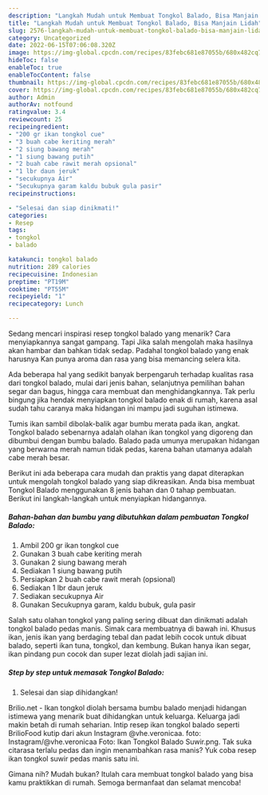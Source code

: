 ```yaml
---
description: "Langkah Mudah untuk Membuat Tongkol Balado, Bisa Manjain Lidah"
title: "Langkah Mudah untuk Membuat Tongkol Balado, Bisa Manjain Lidah"
slug: 2576-langkah-mudah-untuk-membuat-tongkol-balado-bisa-manjain-lidah
category: Uncategorized
date: 2022-06-15T07:06:08.320Z
image: https://img-global.cpcdn.com/recipes/83febc681e87055b/680x482cq70/tongkol-balado-foto-resep-utama.jpg
hideToc: false
enableToc: true
enableTocContent: false
thumbnail: https://img-global.cpcdn.com/recipes/83febc681e87055b/680x482cq70/tongkol-balado-foto-resep-utama.jpg
cover: https://img-global.cpcdn.com/recipes/83febc681e87055b/680x482cq70/tongkol-balado-foto-resep-utama.jpg
author: Admin
authorAv: notfound
ratingvalue: 3.4
reviewcount: 25
recipeingredient:
- "200 gr ikan tongkol cue"
- "3 buah cabe keriting merah"
- "2 siung bawang merah"
- "1 siung bawang putih"
- "2 buah cabe rawit merah opsional"
- "1 lbr daun jeruk"
- "secukupnya Air"
- "Secukupnya garam kaldu bubuk gula pasir"
recipeinstructions:

- "Selesai dan siap dinikmati!"
categories:
- Resep
tags:
- tongkol
- balado

katakunci: tongkol balado 
nutrition: 289 calories
recipecuisine: Indonesian
preptime: "PT19M"
cooktime: "PT55M"
recipeyield: "1"
recipecategory: Lunch

---
```



Sedang mencari inspirasi resep tongkol balado yang menarik? Cara menyiapkannya sangat gampang. Tapi Jika salah mengolah maka hasilnya akan hambar dan bahkan tidak sedap. Padahal tongkol balado yang enak harusnya Kan punya aroma dan rasa yang bisa memancing selera kita.


Ada beberapa hal yang sedikit banyak berpengaruh terhadap kualitas rasa dari tongkol balado, mulai dari jenis bahan, selanjutnya pemilihan bahan segar dan bagus, hingga cara membuat dan menghidangkannya. Tak perlu bingung jika hendak menyiapkan tongkol balado enak di rumah, karena asal sudah tahu caranya maka hidangan ini mampu jadi suguhan istimewa.

Tumis ikan sambil dibolak-balik agar bumbu merata pada ikan, angkat. Tongkol balado sebenarnya adalah olahan ikan tongkol yang digoreng dan dibumbui dengan bumbu balado. Balado pada umunya merupakan hidangan yang berwarna merah namun tidak pedas, karena bahan utamanya adalah cabe merah besar.


Berikut ini ada beberapa cara mudah dan praktis yang dapat diterapkan untuk mengolah tongkol balado yang siap dikreasikan. Anda bisa membuat Tongkol Balado menggunakan 8 jenis bahan dan 0 tahap pembuatan. Berikut ini langkah-langkah untuk menyiapkan hidangannya.

<!--inarticleads1-->

##### Bahan-bahan dan bumbu yang dibutuhkan dalam pembuatan Tongkol Balado:

1. Ambil 200 gr ikan tongkol cue
1. Gunakan 3 buah cabe keriting merah
1. Gunakan 2 siung bawang merah
1. Sediakan 1 siung bawang putih
1. Persiapkan 2 buah cabe rawit merah (opsional)
1. Sediakan 1 lbr daun jeruk
1. Sediakan secukupnya Air
1. Gunakan Secukupnya garam, kaldu bubuk, gula pasir


Salah satu olahan tongkol yang paling sering dibuat dan dinikmati adalah tongkol balado pedas manis. Simak cara membuatnya di bawah ini. Khusus ikan, jenis ikan yang berdaging tebal dan padat lebih cocok untuk dibuat balado, seperti ikan tuna, tongkol, dan kembung. Bukan hanya ikan segar, ikan pindang pun cocok dan super lezat diolah jadi sajian ini. 

<!--inarticleads2-->

##### Step by step untuk memasak Tongkol Balado:


1. Selesai dan siap dihidangkan!

Brilio.net - Ikan tongkol diolah bersama bumbu balado menjadi hidangan istimewa yang menarik buat dihidangkan untuk keluarga. Keluarga jadi makin betah di rumah seharian. Intip resep ikan tongkol balado seperti BrilioFood kutip dari akun Instagram @vhe.veronicaa. foto: Instagram/@vhe.veronicaa Foto: Ikan Tongkol Balado Suwir.png. Tak suka citarasa terlalu pedas dan ingin menambahkan rasa manis? Yuk coba resep ikan tongkol suwir pedas manis satu ini. 

Gimana nih? Mudah bukan? Itulah cara membuat tongkol balado yang bisa kamu praktikkan di rumah. Semoga bermanfaat dan selamat mencoba!
